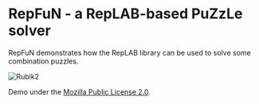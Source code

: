 # RepFuN - a RepLAB-based PuZzLe solver

RepFuN demonstrates how the RepLAB library can be used to solve some combination puzzles.

![Rubik2](https://live.staticflickr.com/65535/51332025723_20dc741853_o_d.gif "Rubik4")

Demo under the [Mozilla Public License 2.0](https://github.com/replab/repfun/blob/master/LICENSE).

